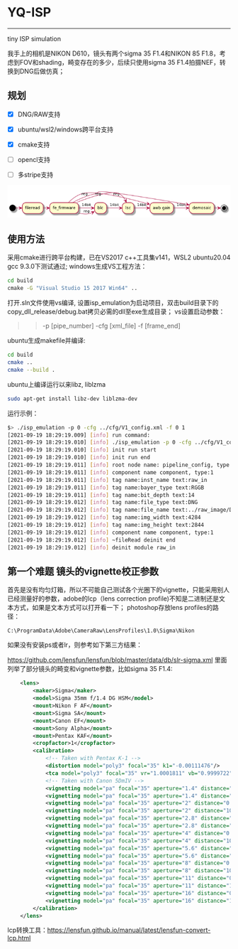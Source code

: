 # YQ-ISP
-------
tiny ISP simulation

我手上的相机是NIKON D610，镜头有两个sigma 35 F1.4和NIKON 85 F1.8，考虑到FOV和shading，畸变存在的多少，后续只使用sigma 35 F1.4拍摄NEF，转换到DNG后做仿真；

## 规划
- [x] DNG/RAW支持

- [x] ubuntu/wsl2/windows跨平台支持

- [x] cmake支持

- [ ] opencl支持

- [ ] 多stripe支持

![结构图](https://github.com/JonahZeng/YQ-ISP/blob/master/doc/pipeline_v1.png?raw=true)

## 使用方法
采用cmake进行跨平台构建，已在VS2017 c++工具集v141，WSL2 ubuntu20.04 gcc 9.3.0下测试通过;
windows生成VS工程方法：
```bat
cd build
cmake -G "Visual Studio 15 2017 Win64" ..
```
打开.sln文件使用vs编译, 设置isp_emulation为启动项目，双击build目录下的copy_dll_release/debug.bat拷贝必需的dll至exe生成目录；
vs设置启动参数：

>>-p [pipe_number] -cfg [xml_file] -f [frame_end]


ubuntu生成makefile并编译:
```sh
cd build
cmake ..
cmake --build .
```
ubuntu上编译运行以来libz, liblzma
```sh
sudo apt-get install libz-dev liblzma-dev
```
运行示例：
```sh
$> ./isp_emulation -p 0 -cfg ../cfg/V1_config.xml -f 0 1
[2021-09-19 18:29:19.009] [info] run command:
[2021-09-19 18:29:19.010] [info] ./isp_emulation -p 0 -cfg ../cfg/V1_config.xml -f 0 1
[2021-09-19 18:29:19.010] [info] init run start
[2021-09-19 18:29:19.010] [info] init run end
[2021-09-19 18:29:19.011] [info] root node name: pipeline_config, type:1
[2021-09-19 18:29:19.011] [info] component name component, type:1
[2021-09-19 18:29:19.011] [info] tag name:inst_name text:raw_in
[2021-09-19 18:29:19.011] [info] tag name:bayer_type text:RGGB
[2021-09-19 18:29:19.011] [info] tag name:bit_depth text:14
[2021-09-19 18:29:19.012] [info] tag name:file_type text:DNG
[2021-09-19 18:29:19.012] [info] tag name:file_name text:../raw_image/D700FAR4256convert.dng
[2021-09-19 18:29:19.012] [info] tag name:img_width text:4284
[2021-09-19 18:29:19.012] [info] tag name:img_height text:2844
[2021-09-19 18:29:19.012] [info] component name component, type:1
[2021-09-19 18:29:19.012] [info] ~fileRead deinit end
[2021-09-19 18:29:19.012] [info] deinit module raw_in
```

## **第一个难题 镜头的vignette校正参数**
首先是没有均匀灯箱，所以不可能自己测试各个光圈下的vignette，只能采用别人已经测量好的参数，adobe的lcp（lens correction profile)不知是二进制还是文本方式，如果是文本方式可以打开看一下；
photoshop存放lens profiles的路径：
```
C:\ProgramData\Adobe\CameraRaw\LensProfiles\1.0\Sigma\Nikon
```
如果没有安装ps或者lr，则参考如下第三方结果：

https://github.com/lensfun/lensfun/blob/master/data/db/slr-sigma.xml
里面列举了部分镜头的畸变和vignette参数，比如sigma 35 F1.4:
```xml
    <lens>
        <maker>Sigma</maker>
        <model>Sigma 35mm f/1.4 DG HSM</model>
        <mount>Nikon F AF</mount>
        <mount>Sigma SA</mount>
        <mount>Canon EF</mount>
        <mount>Sony Alpha</mount>
        <mount>Pentax KAF</mount>
        <cropfactor>1</cropfactor>
        <calibration>
            <!-- Taken with Pentax K-1 -->
            <distortion model="poly3" focal="35" k1="-0.00111476"/>
            <tca model="poly3" focal="35" vr="1.0001811" vb="0.9999722"/>
            <!-- Taken with Canon 5DmIV -->
            <vignetting model="pa" focal="35" aperture="1.4" distance="0.3" k1="-1.2015" k2="0.9026" k3="-0.3583"/>
            <vignetting model="pa" focal="35" aperture="1.4" distance="1000" k1="-1.8858" k2="1.9295" k3="-0.8556"/>
            <vignetting model="pa" focal="35" aperture="2" distance="0.3" k1="-0.1579" k2="-0.3705" k3="0.0878"/>
            <vignetting model="pa" focal="35" aperture="2" distance="1000" k1="-0.2270" k2="-1.0931" k3="0.6582"/>
            <vignetting model="pa" focal="35" aperture="2.8" distance="0.3" k1="-0.2655" k2="0.0048" k3="0.0296"/>
            <vignetting model="pa" focal="35" aperture="2.8" distance="1000" k1="-0.2521" k2="-0.1862" k3="-0.0193"/>
            <vignetting model="pa" focal="35" aperture="4" distance="0.3" k1="-0.2681" k2="0.0047" k3="0.0334"/>
            <vignetting model="pa" focal="35" aperture="4" distance="1000" k1="-0.3937" k2="0.2511" k3="-0.2028"/>
            <vignetting model="pa" focal="35" aperture="5.6" distance="0.3" k1="-0.2729" k2="0.0160" k3="0.0253"/>
            <vignetting model="pa" focal="35" aperture="5.6" distance="1000" k1="-0.3411" k2="0.0175" k3="0.0299"/>
            <vignetting model="pa" focal="35" aperture="8" distance="0.3" k1="-0.2754" k2="0.0196" k3="0.0226"/>
            <vignetting model="pa" focal="35" aperture="8" distance="1000" k1="-0.3436" k2="0.0164" k3="0.0327"/>
            <vignetting model="pa" focal="35" aperture="11" distance="0.3" k1="-0.2803" k2="0.0277" k3="0.0162"/>
            <vignetting model="pa" focal="35" aperture="11" distance="1000" k1="-0.3530" k2="0.0292" k3="0.0271"/>
            <vignetting model="pa" focal="35" aperture="16" distance="0.3" k1="-0.2898" k2="0.0395" k3="0.0103"/>
            <vignetting model="pa" focal="35" aperture="16" distance="1000" k1="-0.3670" k2="0.0498" k3="0.0171"/>
        </calibration>
    </lens>
```
lcp转换工具：https://lensfun.github.io/manual/latest/lensfun-convert-lcp.html
